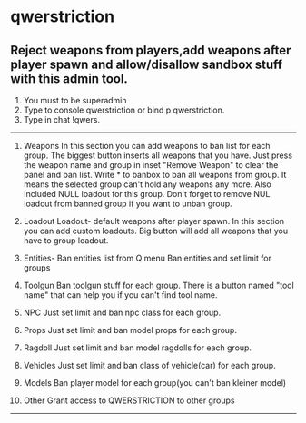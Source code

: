 # qwerstriction
Reject weapons from players,add weapons after player spawn and allow/disallow sandbox stuff with this admin tool. 
------------------------------------------------------------------------------------------------------- 
1) You must to be superadmin 
2) Type to console qwerstriction or bind p qwerstriction. 
3) Type in chat !qwers. 
------------------------------------------------------------------------------------------------------- 
1) Weapons 
In this section you can add weapons to ban list for each group. 
The biggest button inserts all weapons that you have. 
Just press the weapon name and group in inset "Remove Weapon" to clear the panel and ban list. 
Write * to banbox to ban all weapons from group. 
It means the selected group can't hold any weapons any more. 
Also included NULL loadout for this group. 
Don't forget to remove NUL loadout from banned group if you want to unban group. 

2) Loadout 
Loadout- default weapons after player spawn. 
In this section you can add custom loadouts. Big button will add all weapons that you have to group loadout. 

3) Entities- Ban entities list from Q menu 
Ban entities and set limit for groups 

4) Toolgun 
Ban toolgun stuff for each group. 
There is a button named "tool name" that can help you if you can't find tool name. 

5) NPC 
Just set limit and ban npc class for each group. 

6) Props 
Just set limit and ban model props for each group. 

7) Ragdoll 
Just set limit and ban model ragdolls for each group. 

8) Vehicles 
Just set limit and ban class of vehicle(car) for each group. 

9) Models 
Ban player model for each group(you can't ban kleiner model) 

10) Other 
Grant access to QWERSTRICTION to other groups 
-------------------------------------------------------------------------------------------------------- 
